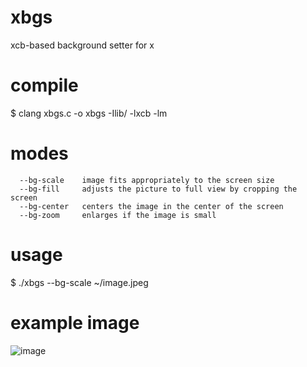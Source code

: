 # xbgs
xcb-based background setter for x

# compile
$ clang xbgs.c -o xbgs -Ilib/ -lxcb -lm

# modes
```
  --bg-scale    image fits appropriately to the screen size
  --bg-fill     adjusts the picture to full view by cropping the screen
  --bg-center   centers the image in the center of the screen
  --bg-zoom     enlarges if the image is small
```

# usage
$ ./xbgs --bg-scale ~/image.jpeg

# example image
![image](https://github.com/user-attachments/assets/719a51a4-6c3f-4f00-8cfb-22c1a26d19d6)
